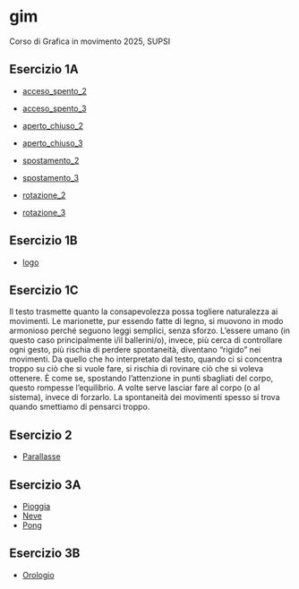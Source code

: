 # gim
Corso di Grafica in movimento 2025, SUPSI

## Esercizio 1A
- [acceso_spento_2](https://sofiaribeiromarques.github.io/gim/esercizio_1A/acceso_spento_2.html)
- [acceso_spento_3](https://sofiaribeiromarques.github.io/gim/esercizio_1A/acceso_spento_3.html)


- [aperto_chiuso_2](https://sofiaribeiromarques.github.io/gim/esercizio_1A/aperto_chiuso_2.html)
- [aperto_chiuso_3](https://sofiaribeiromarques.github.io/gim/esercizio_1A/aperto_chiuso_3.html)

- [spostamento_2](https://sofiaribeiromarques.github.io/gim/esercizio_1A/spostamento_2.html)
- [spostamento_3](https://sofiaribeiromarques.github.io/gim/esercizio_1A/spostamento_3.html)

- [rotazione_2](https://sofiaribeiromarques.github.io/gim/esercizio_1A/rotazione_2.html)
- [rotazione_3](https://sofiaribeiromarques.github.io/gim/esercizio_1A/rotazione_3.html)


## Esercizio 1B
- [logo](https://sofiaribeiromarques.github.io/gim/esercizio_1B/index.html)



## Esercizio 1C

Il testo trasmette quanto la consapevolezza possa togliere naturalezza ai movimenti. Le marionette, pur essendo fatte di legno, si muovono in modo armonioso perché seguono leggi semplici, senza sforzo. L’essere umano (in questo caso principalmente i/il ballerini/o), invece, più cerca di controllare ogni gesto, più rischia di perdere spontaneità, diventano “rigido” nei movimenti. Da quello che ho interpretato dal testo, quando ci si concentra troppo su ciò che si vuole fare, si rischia di rovinare ciò che si voleva ottenere. È come se, spostando l’attenzione in punti sbagliati del corpo, questo rompesse l’equilibrio. A volte serve lasciar fare al corpo (o al sistema), invece di forzarlo. La spontaneità dei movimenti spesso si trova quando smettiamo di pensarci troppo.



## Esercizio 2
- [Parallasse](https://sofiaribeiromarques.github.io/gim/esercizio_2/index.html)




## Esercizio 3A
- [Pioggia](https://sofiaribeiromarques.github.io/gim/esercizio_3A/pioggia/index.html)
- [Neve](https://sofiaribeiromarques.github.io/gim/esercizio_3A/neve/index.html)
- [Pong](https://sofiaribeiromarques.github.io/gim/esercizio_3A/pong/index.html)



## Esercizio 3B
- [Orologio](https://sofiaribeiromarques.github.io/gim/esercizio_3B/orologio_analogico/index.html)